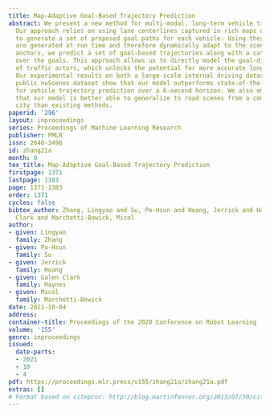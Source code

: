 ```yaml
---
title: Map-Adaptive Goal-Based Trajectory Prediction
abstract: We present a new method for multi-modal, long-term vehicle trajectory prediction.
  Our approach relies on using lane centerlines captured in rich maps of the environment
  to generate a set of proposed goal paths for each vehicle. Using these paths – which
  are generated at run time and therefore dynamically adapt to the scene – as spatial
  anchors, we predict a set of goal-based trajectories along with a categorical distribution
  over the goals. This approach allows us to directly model the goal-directed behavior
  of traffic actors, which unlocks the potential for more accurate long-term prediction.
  Our experimental results on both a large-scale internal driving dataset and on the
  public nuScenes dataset show that our model outperforms state-of-the-art approaches
  for vehicle trajectory prediction over a 6-second horizon. We also empirically demonstrate
  that our model is better able to generalize to road scenes from a completely new
  city than existing methods.
paperid: '296'
layout: inproceedings
series: Proceedings of Machine Learning Research
publisher: PMLR
issn: 2640-3498
id: zhang21a
month: 0
tex_title: Map-Adaptive Goal-Based Trajectory Prediction
firstpage: 1371
lastpage: 1383
page: 1371-1383
order: 1371
cycles: false
bibtex_author: Zhang, Lingyao and Su, Po-Hsun and Hoang, Jerrick and Haynes, Galen
  Clark and Marchetti-Bowick, Micol
author:
- given: Lingyao
  family: Zhang
- given: Po-Hsun
  family: Su
- given: Jerrick
  family: Hoang
- given: Galen Clark
  family: Haynes
- given: Micol
  family: Marchetti-Bowick
date: 2021-10-04
address:
container-title: Proceedings of the 2020 Conference on Robot Learning
volume: '155'
genre: inproceedings
issued:
  date-parts:
  - 2021
  - 10
  - 4
pdf: https://proceedings.mlr.press/v155/zhang21a/zhang21a.pdf
extras: []
# Format based on citeproc: http://blog.martinfenner.org/2013/07/30/citeproc-yaml-for-bibliographies/
---
```

